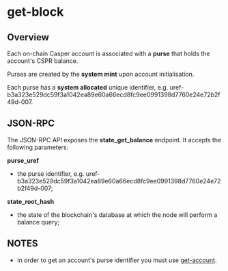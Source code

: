 # get-block

## Overview

Each on-chain Casper account is associated with a **purse** that holds the account's CSPR balance.  

Purses are created by the **system mint** upon account initialisation.

Each purse has a **system allocated** unique identifier, e.g. uref-b3a323e529dc59f3a1042ea89e60a66ecd8fc9ee0991398d7760e24e72b2f49d-007. 

## JSON-RPC

The JSON-RPC API exposes the **state_get_balance** endpoint.  It accepts the following parameters:

**purse_uref**

- the purse identifier, e.g. uref-b3a323e529dc59f3a1042ea89e60a66ecd8fc9ee0991398d7760e24e72b2f49d-007;

**state_root_hash**

- the state of the blockchain's database at which the node will perform a balance query;

## NOTES

- in order to get an account's purse identifier you must use  [get-account](../get-account/readme.md).
